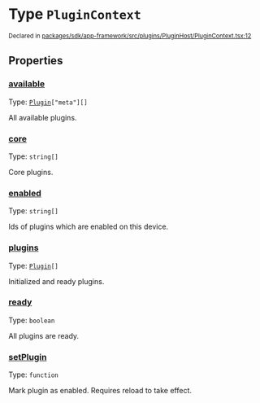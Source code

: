 # Type `PluginContext`
<sub>Declared in [packages/sdk/app-framework/src/plugins/PluginHost/PluginContext.tsx:12](https://github.com/dxos/dxos/blob/56c97ac85/packages/sdk/app-framework/src/plugins/PluginHost/PluginContext.tsx#L12)</sub>




## Properties
### [available](https://github.com/dxos/dxos/blob/56c97ac85/packages/sdk/app-framework/src/plugins/PluginHost/PluginContext.tsx#L37)
Type: <code>[Plugin](/api/@dxos/app-framework/types/Plugin)["meta"][]</code>

All available plugins.


### [core](https://github.com/dxos/dxos/blob/56c97ac85/packages/sdk/app-framework/src/plugins/PluginHost/PluginContext.tsx#L21)
Type: <code>string[]</code>

Core plugins.


### [enabled](https://github.com/dxos/dxos/blob/56c97ac85/packages/sdk/app-framework/src/plugins/PluginHost/PluginContext.tsx#L26)
Type: <code>string[]</code>

Ids of plugins which are enabled on this device.


### [plugins](https://github.com/dxos/dxos/blob/56c97ac85/packages/sdk/app-framework/src/plugins/PluginHost/PluginContext.tsx#L31)
Type: <code>[Plugin](/api/@dxos/app-framework/types/Plugin)[]</code>

Initialized and ready plugins.


### [ready](https://github.com/dxos/dxos/blob/56c97ac85/packages/sdk/app-framework/src/plugins/PluginHost/PluginContext.tsx#L16)
Type: <code>boolean</code>

All plugins are ready.


### [setPlugin](https://github.com/dxos/dxos/blob/56c97ac85/packages/sdk/app-framework/src/plugins/PluginHost/PluginContext.tsx#L43)
Type: <code>function</code>

Mark plugin as enabled.
Requires reload to take effect.




